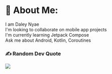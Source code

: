 # 💫 About Me:
I am Daley Nyae<br>I'm looking to collaborate on mobile app projects<br>I'm currently learning Jetpack Compose<br>Ask me about Android, Kotlin, Coroutines



### ✍️ Random Dev Quote
![](https://quotes-github-readme.vercel.app/api?type=horizontal&theme=radical)


<!-- Proudly created with GPRM ( https://gprm.itsvg.in ) -->

<!---
Nyae44/Nyae44 is a ✨ special ✨ repository because its `README.md` (this file) appears on your GitHub profile.
You can click the Preview link to take a look at your changes.
--->
